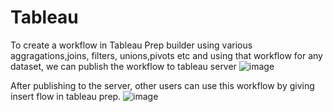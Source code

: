 # Tableau

To create a workflow in Tableau Prep builder using various aggragations,joins, filters, unions,pivots etc and using that workflow for any dataset, we can publish the workflow to tableau server 
![image](https://user-images.githubusercontent.com/67209958/186780648-ec828edf-6a91-4339-8c2c-070be37235c6.png)


After publishing to the server, other users can use this workflow by giving insert flow in tableau prep.
![image](https://user-images.githubusercontent.com/67209958/186780979-d90fc708-4b84-4918-bf39-922028ac4c25.png)

